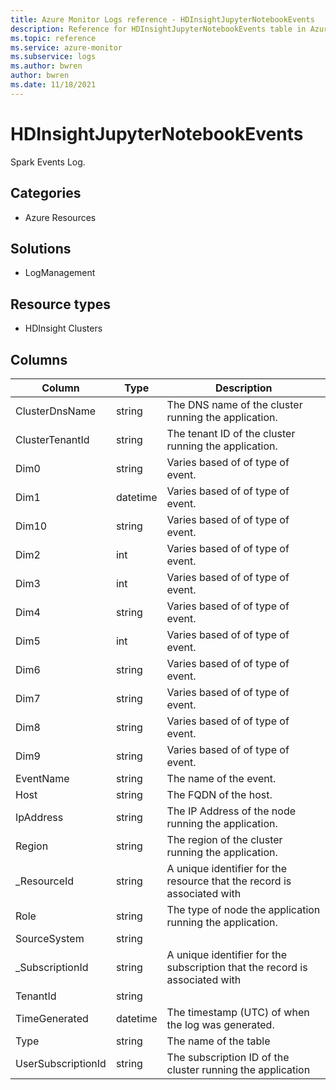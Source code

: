 ```yaml
---
title: Azure Monitor Logs reference - HDInsightJupyterNotebookEvents
description: Reference for HDInsightJupyterNotebookEvents table in Azure Monitor Logs.
ms.topic: reference
ms.service: azure-monitor
ms.subservice: logs
ms.author: bwren
author: bwren
ms.date: 11/18/2021
---
```


# HDInsightJupyterNotebookEvents

 Spark Events Log.

## Categories

- Azure Resources
## Solutions

- LogManagement
## Resource types

- HDInsight Clusters




## Columns

| Column | Type | Description |
| --- | --- | --- |
| ClusterDnsName | string | The DNS name of the cluster running the application. |
| ClusterTenantId | string | The tenant ID of the cluster running the application. |
| Dim0 | string | Varies based of of type of event. |
| Dim1 | datetime | Varies based of of type of event. |
| Dim10 | string | Varies based of of type of event. |
| Dim2 | int | Varies based of of type of event. |
| Dim3 | int | Varies based of of type of event. |
| Dim4 | string | Varies based of of type of event. |
| Dim5 | int | Varies based of of type of event. |
| Dim6 | string | Varies based of of type of event. |
| Dim7 | string | Varies based of of type of event. |
| Dim8 | string | Varies based of of type of event. |
| Dim9 | string | Varies based of of type of event. |
| EventName | string | The name of the event. |
| Host | string | The FQDN of the host. |
| IpAddress | string | The IP Address of the node running the application. |
| Region | string | The region of the cluster running the application. |
| _ResourceId | string | A unique identifier for the resource that the record is associated with |
| Role | string | The type of node the application running the application. |
| SourceSystem | string |  |
| _SubscriptionId | string | A unique identifier for the subscription that the record is associated with |
| TenantId | string |  |
| TimeGenerated | datetime | The timestamp (UTC) of when the log was generated. |
| Type | string | The name of the table |
| UserSubscriptionId | string | The subscription ID of the cluster running the application |
